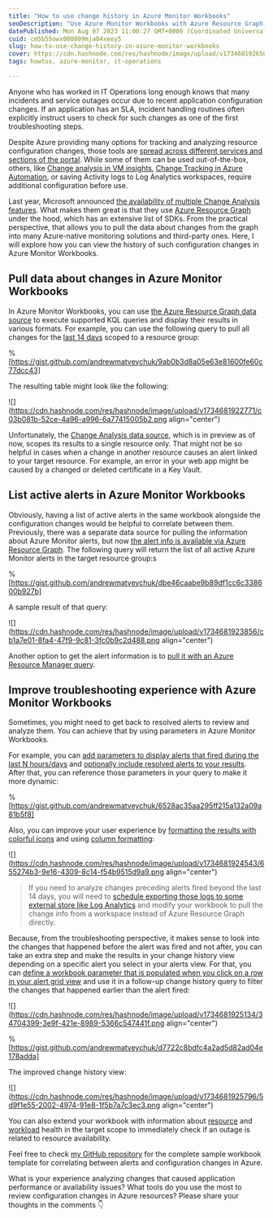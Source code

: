 ```yaml
---
title: "How to use change history in Azure Monitor Workbooks"
seoDescription: "Use Azure Monitor Workbooks with Azure Resource Graph to track and analyze configuration changes for better troubleshooting and incident management"
datePublished: Mon Aug 07 2023 11:00:27 GMT+0000 (Coordinated Universal Time)
cuid: cm5b55owx000809mja04xeey5
slug: how-to-use-change-history-in-azure-monitor-workbooks
cover: https://cdn.hashnode.com/res/hashnode/image/upload/v1734681926500/7a7d127a-2940-46f6-a90e-33a335cecfc0.png
tags: howtos, azure-monitor, it-operations

---
```


Anyone who has worked in IT Operations long enough knows that many incidents and service outages occur due to recent application configuration changes. If an application has an SLA, incident handling routines often explicitly instruct users to check for such changes as one of the first troubleshooting steps.

Despite Azure providing many options for tracking and analyzing resource configuration changes, those tools are [spread across different services and sections of the portal](https://learn.microsoft.com/en-us/azure/azure-monitor/change/change-analysis#change-analysis-architecture). While some of them can be used out-of-the-box, others, like [Change analysis in VM insights](https://learn.microsoft.com/en-us/azure/azure-monitor/vm/vminsights-change-analysis), [Change Tracking in Azure Automation](https://learn.microsoft.com/en-us/azure/automation/change-tracking/overview), or saving Activity logs to Log Analytics workspaces, require additional configuration before use.

Last year, Microsoft announced [the availability of multiple Change Analysis features](https://techcommunity.microsoft.com/t5/azure-observability-blog/change-analysis-ga-announcement/ba-p/3613302). What makes them great is that they use [Azure Resource Graph](https://learn.microsoft.com/en-us/azure/governance/resource-graph/how-to/get-resource-changes) under the hood, which has an extensive list of SDKs. From the practical perspective, that allows you to pull the data about changes from the graph into many Azure-native monitoring solutions and third-party ones. Here, I will explore how you can view the history of such configuration changes in Azure Monitor Workbooks.

## Pull data about changes in Azure Monitor Workbooks

In Azure Monitor Workbooks, you can use [the Azure Resource Graph data source](https://learn.microsoft.com/en-us/azure/azure-monitor/visualize/workbooks-data-sources#azure-resource-graph) to execute supported KQL queries and display their results in various formats. For example, you can use the following query to pull all changes for the [last 14 days](https://learn.microsoft.com/en-us/azure/governance/resource-graph/how-to/get-resource-changes?#best-practices) scoped to a resource group:

%[https://gist.github.com/andrewmatveychuk/9ab0b3d8a05e63e81600fe60c77dcc43] 

The resulting table might look like the following:

![](https://cdn.hashnode.com/res/hashnode/image/upload/v1734681922771/c03b081b-52ce-4a96-a996-6a77415005b2.png align="center")

Unfortunately, the [Change Analysis data source](https://learn.microsoft.com/en-us/azure/azure-monitor/visualize/workbooks-data-sources#change-analysis-preview), which is in preview as of now, scopes its results to a single resource only. That might not be so helpful in cases when a change in another resource causes an alert linked to your target resource. For example, an error in your web app might be caused by a changed or deleted certificate in a Key Vault.

## List active alerts in Azure Monitor Workbooks

Obviously, having a list of active alerts in the same workbook alongside the configuration changes would be helpful to correlate between them. Previously, there was a separate data source for pulling the information about Azure Monitor alerts, but now [the alert info is available via Azure Resource Graph](https://learn.microsoft.com/en-us/azure/governance/resource-graph/samples/samples-by-category?tabs=azure-cli#view-recent-azure-monitor-alerts). The following query will return the list of all active Azure Monitor alerts in the target resource group:s

%[https://gist.github.com/andrewmatveychuk/dbe46caabe9b89df1cc6c338600b927b] 

A sample result of that query:

![](https://cdn.hashnode.com/res/hashnode/image/upload/v1734681923856/cb1a7e01-8fa4-47f9-9c81-3fc0b9c2d488.png align="center")

Another option to get the alert information is to [pull it with an Azure Resource Manager query](https://learn.microsoft.com/en-us/azure/azure-monitor/visualize/workbooks-commonly-used-components#use-azure-resource-manager-to-retrieve-alerts-in-a-subscription).

## Improve troubleshooting experience with Azure Monitor Workbooks

Sometimes, you might need to get back to resolved alerts to review and analyze them. You can achieve that by using parameters in Azure Monitor Workbooks.

For example, you can [add parameters to display alerts that fired during the last N hours/days](https://learn.microsoft.com/en-us/azure/azure-monitor/visualize/workbooks-time) and [optionally include resolved alerts to your results](https://learn.microsoft.com/en-us/azure/azure-monitor/visualize/workbooks-dropdowns). After that, you can reference those parameters in your query to make it more dynamic:

%[https://gist.github.com/andrewmatveychuk/6528ac35aa295ff215a132a09a81b5f8] 

Also, you can improve your user experience by [formatting the results with colorful icons](https://learn.microsoft.com/en-us/azure/azure-monitor/visualize/workbooks-commonly-used-components#traffic-light-icons) and using [column formatting](https://learn.microsoft.com/en-us/azure/azure-monitor/visualize/workbooks-grid-visualizations#style-a-grid-column):

![](https://cdn.hashnode.com/res/hashnode/image/upload/v1734681924543/655274b3-9e16-4309-8c14-f54b9515d9a9.png align="center")

> If you need to analyze changes preceding alerts fired beyond the last 14 days, you will need to [schedule exporting those logs to some external store like Log Analytics](https://learn.microsoft.com/en-us/azure/governance/resource-graph/tutorials/logic-app-calling-arg) and modify your workbook to pull the change info from a workspace instead of Azure Resource Graph directly.

Because, from the troubleshooting perspective, it makes sense to look into the changes that happened before the alert was fired and not after, you can take an extra step and make the results in your change history view depending on a specific alert you select in your alerts view. For that, you can [define a workbook parameter that is populated when you click on a row in your alert grid view](https://learn.microsoft.com/en-us/azure/azure-monitor/visualize/workbooks-configurations#set-up-a-grid-row-click) and use it in a follow-up change history query to filter the changes that happened earlier than the alert fired:

![](https://cdn.hashnode.com/res/hashnode/image/upload/v1734681925134/34704399-3e9f-421e-8989-5366c547441f.png align="center")

%[https://gist.github.com/andrewmatveychuk/d7722c8bdfc4a2ad5d82ad04e178adda] 

The improved change history view:

![](https://cdn.hashnode.com/res/hashnode/image/upload/v1734681925796/5d9f1e55-2002-4974-91e8-1f5b7a7c3ec3.png align="center")

You can also extend your workbook with information about [resource](https://learn.microsoft.com/en-us/azure/azure-monitor/visualize/workbooks-data-sources#azure-resource-health) and [workload](https://learn.microsoft.com/en-us/azure/azure-monitor/visualize/workbooks-data-sources#workload-health) health in the target scope to immediately check if an outage is related to resource availability.

Feel free to check [my GitHub repository](https://github.com/andrewmatveychuk/azure.monitor/tree/master/workbooks) for the complete sample workbook template for correlating between alerts and configuration changes in Azure.

What is your experience analyzing changes that caused application performance or availability issues? What tools do you use the most to review configuration changes in Azure resources? Please share your thoughts in the comments 👇